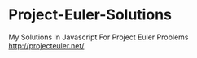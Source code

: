 Project-Euler-Solutions
=======================

My Solutions In Javascript For Project Euler Problems
http://projecteuler.net/
